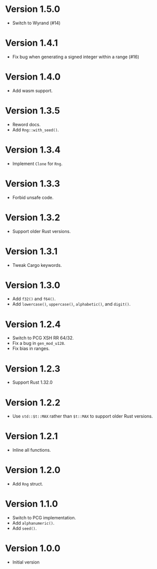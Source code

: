 # Version 1.5.0

- Switch to Wyrand (#14)

# Version 1.4.1

- Fix bug when generating a signed integer within a range (#16)

# Version 1.4.0

- Add wasm support.

# Version 1.3.5

- Reword docs.
- Add `Rng::with_seed()`.

# Version 1.3.4

- Implement `Clone` for `Rng`.

# Version 1.3.3

- Forbid unsafe code.

# Version 1.3.2

- Support older Rust versions.

# Version 1.3.1

- Tweak Cargo keywords.

# Version 1.3.0

- Add `f32()` and `f64()`.
- Add `lowercase()`, `uppercase()`, `alphabetic()`, and `digit()`.

# Version 1.2.4

- Switch to PCG XSH RR 64/32.
- Fix a bug in `gen_mod_u128`.
- Fix bias in ranges.

# Version 1.2.3

- Support Rust 1.32.0

# Version 1.2.2

- Use `std::$t::MAX` rather than `$t::MAX` to support older Rust versions.

# Version 1.2.1

- Inline all functions.

# Version 1.2.0

- Add `Rng` struct.

# Version 1.1.0

- Switch to PCG implementation.
- Add `alphanumeric()`.
- Add `seed()`.

# Version 1.0.0

- Initial version
